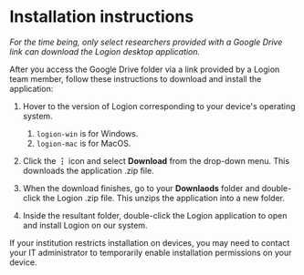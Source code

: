 # Installation instructions

*For the time being, only select researchers provided with a Google Drive link can download the Logion desktop application.*

After you access the Google Drive folder via a link provided by a Logion team member, follow these instructions to download and install the application:

1. Hover to the version of Logion corresponding to your device's operating system.
    1. `logion-win` is for Windows.
    1. `logion-mac` is for MacOS.

1. Click the **⋮** icon and select **Download** from the drop-down menu. This downloads the application .zip file.

1. When the download finishes, go to your **Downlaods** folder and double-click the Logion .zip file. This unzips the application into a new folder.

1. Inside the resultant folder, double-click the Logion application to open and install Logion on our system.

If your institution restricts installation on devices, you may need to contact your IT administrator to temporarily enable installation permissions on your device.